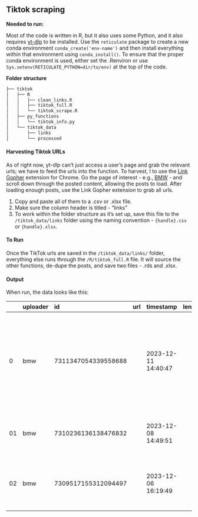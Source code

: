 
<!-- README.md is generated from README.Rmd. Please edit that file -->

## Tiktok scraping

**Needed to run:**

Most of the code is written in R, but it also uses some Python, and it
also requires [yt-dlp](https://github.com/yt-dlp/yt-dlp) to be
installed. Use the `reticulate` package to create a new conda
environment `conda_create('env-name')` and then install everything
within that environment using `conda_install()`. To ensure that the
proper conda environment is used, either set the .Renviron or use
`Sys.setenv(RETICULATE_PYTHON=dir/to/env)` at the top of the code.

**Folder structure**

``` r
├── tiktok
│   ├── R
│   │   ├── clean_links.R
│   │   ├── tiktok_full.R
│   │   └── tiktok_scrape.R
│   ├── py_functions
│   │   └── tiktok_info.py
│   └── tiktok_data
│       ├── links
│       └── processed
```

#### Harvesting Tiktok URLs

As of right now, yt-dlp can’t just access a user’s page and grab the
relevant urls; we have to feed the urls into the function. To harvest, I
to use the [Link
Gopher](https://chrome.google.com/webstore/detail/link-gopher/bpjdkodgnbfalgghnbeggfbfjpcfamkf)
extension for Chrome. Go the page of interest - e.g.,
[BMW](https://www.tiktok.com/@bmw?lang=en) - and scroll down through the
posted content, allowing the posts to load. After loading enough posts,
use the Link Gopher extension to grab all urls.

1.  Copy and paste all of them to a .csv or .xlsx file.
2.  Make sure the column header is titled - “links”
3.  To work within the folder structure as it’s set up, save this file
    to the `/tiktok_data/links` folder using the naming convention -
    `{handle}.csv` or `{handle}.xlsx`.

#### To Run

Once the TikTok urls are saved in the `/tiktok_data/links/` folder,
everything else runs through the `/R/tiktok_full.R` file. It will source
the other functions, de-dupe the posts, and save two files - .rds and
.xlsx.

#### Output

When run, the data looks like this:

<table>
<thead>
<tr>
<th style="text-align:left;">
</th>
<th style="text-align:left;">
uploader
</th>
<th style="text-align:left;">
id
</th>
<th style="text-align:left;">
url
</th>
<th style="text-align:left;">
timestamp
</th>
<th style="text-align:right;">
length
</th>
<th style="text-align:left;">
post_text
</th>
<th style="text-align:right;">
view_count
</th>
<th style="text-align:right;">
like_count
</th>
<th style="text-align:right;">
repost_count
</th>
<th style="text-align:right;">
comment_count
</th>
<th style="text-align:left;">
music_artist
</th>
<th style="text-align:left;">
music_track
</th>
<th style="text-align:left;">
download_url
</th>
<th style="text-align:left;">
hashtags
</th>
<th style="text-align:left;">
at_mentions
</th>
</tr>
</thead>
<tbody>
<tr>
<td style="text-align:left;">
0
</td>
<td style="text-align:left;">
bmw
</td>
<td style="text-align:left;">
7311347054339558688
</td>
<td style="text-align:left;">
<https://www.tiktok.com/@6811960716250203142/video/7311347054339558688>
</td>
<td style="text-align:left;">
2023-12-11 14:40:47
</td>
<td style="text-align:right;">
9
</td>
<td style="text-align:left;">
The i7 is a paid actor \#BMWi7 \#carsoftiktok \#ThisIsForwardism
\#bmwlove \#fy The \#BMW i7 xDrive60: Power consumption/100 km, CO2
emission/km, weighted comb.: 19.6–18.4 kWh, 0 g. Electric range: 590–625
km. According to WLTP, b.mw/Further_Info.
</td>
<td style="text-align:right;">
10426
</td>
<td style="text-align:right;">
847
</td>
<td style="text-align:right;">
0
</td>
<td style="text-align:right;">
20
</td>
<td style="text-align:left;">
Tiktok / IG strategy 🚀
</td>
<td style="text-align:left;">
original sound
</td>
<td style="text-align:left;">
<https://v16m-us.tiktokcdn.com/76ed922db436aac6b03a496e6a38137f/65780fe6/video/tos/useast2a/tos-useast2a-ve-0068c001-euttp/oQyRI3rCABitSolYiHwAPi91fhnpFEuII4uv0I/?a=1180&ch=0&cr=13&dr=0&lr=all&cd=0%7C0%7C0%7C&cv=1&br=952&bt=476&bti=OHYpOTY0Zik3OjlmOm01MzE6ZDQ0MDo%3D&cs=2&ds=4&ft=iueGFy7oZZv0PD1MuK2xg9wEYQmYkEeC~&mime_type=video_mp4&qs=15&rc=OjM6NTpoZmc3aTU1O2c6aEBpM2V3ZW85cjhrbzMzZjczM0BfNTE0NWM2NTIxXmFgNjNhYSNlMmkxMmQ0cm9gLS1kMWNzcw%3D%3D&l=202312120146340B58A398BD8AA512D3F9&btag=e00088000&cc=24>
</td>
<td style="text-align:left;">
\#BMWi7 , \#carsoftiktok , \#ThisIsForwardism, \#bmwlove , \#fy , \#BMW
</td>
<td style="text-align:left;">
</td>
</tr>
<tr>
<td style="text-align:left;">
01
</td>
<td style="text-align:left;">
bmw
</td>
<td style="text-align:left;">
7310236136138476832
</td>
<td style="text-align:left;">
<https://www.tiktok.com/@6811960716250203142/video/7310236136138476832>
</td>
<td style="text-align:left;">
2023-12-08 14:49:51
</td>
<td style="text-align:right;">
6
</td>
<td style="text-align:left;">
A NEUE vision is in sight 💛 100% Electric.  \#THEVisionNeueKlasse
\#TheNeueNew \#bmwlive \#FutureMobility \#fy
</td>
<td style="text-align:right;">
67262
</td>
<td style="text-align:right;">
5514
</td>
<td style="text-align:right;">
46
</td>
<td style="text-align:right;">
171
</td>
<td style="text-align:left;">
Lofuu & Shiloh Dynasty & dprk
</td>
<td style="text-align:left;">
love song (hesitations) (sped up)
</td>
<td style="text-align:left;">
<https://v19-us.tiktokcdn.com/34927f23b8d3090dfba279d16f5eaf2e/65780fe4/video/tos/useast2a/tos-useast2a-ve-0068-euttp/oglheLGTjIGM4I9VemIQYoEAWHegtsHB5KegS7/?a=1180&ch=0&cr=13&dr=0&lr=all&cd=0%7C0%7C0%7C&cv=1&br=574&bt=287&bti=OHYpOTY0Zik3OjlmOm01MzE6ZDQ0MDo%3D&cs=2&ds=4&ft=iueGFy7oZZv0PD1XuK2xg9wEYQmYkEeC~&mime_type=video_mp4&qs=15&rc=O2Q2OzVkNWc6OWU7ZDlpOEBpMzw0OHU5cjVsbzMzZjczM0AuLTM2XzMwNjUxNDMxX2AvYSM1cmQxMmRrbm1gLS1kMWNzcw%3D%3D&l=20231212014636B4BF297CC7517B13D88D&btag=e00088000&cc=25>
</td>
<td style="text-align:left;">
\#THEVisionNeueKlasse, \#TheNeueNew , \#bmwlive , \#FutureMobility ,
\#fy
</td>
<td style="text-align:left;">
</td>
</tr>
<tr>
<td style="text-align:left;">
02
</td>
<td style="text-align:left;">
bmw
</td>
<td style="text-align:left;">
7309517155312094497
</td>
<td style="text-align:left;">
<https://www.tiktok.com/@6811960716250203142/video/7309517155312094497>
</td>
<td style="text-align:left;">
2023-12-06 16:19:49
</td>
<td style="text-align:right;">
18
</td>
<td style="text-align:left;">
The perfect way to unwind 🧘 \#BMWRepost (IG: mr.sharknose) \#BMWlove
\#carsoftiktok \#BMWClassic \#BMW \#fy
</td>
<td style="text-align:right;">
52585
</td>
<td style="text-align:right;">
3470
</td>
<td style="text-align:right;">
23
</td>
<td style="text-align:right;">
52
</td>
<td style="text-align:left;">
lolayounggg
</td>
<td style="text-align:left;">
Conceited
</td>
<td style="text-align:left;">
<https://v19-us.tiktokcdn.com/ff32fe6fda4a8d907d3a8a159275063e/65780ff2/video/tos/useast2a/tos-useast2a-ve-0068c001-euttp/o87CENyDdB1wSAC49IqwvWIQiBXiZEn6T0CNq/?a=1180&ch=0&cr=13&dr=0&lr=all&cd=0%7C0%7C0%7C&cv=1&br=2376&bt=1188&bti=OHYpOTY0Zik3OjlmOm01MzE6ZDQ0MDo%3D&cs=2&ds=4&ft=iueGFy7oZZv0PD1w0K2xg9wEYQmYkEeC~&mime_type=video_mp4&qs=15&rc=aTwzPDw3aDM3O2hkaDQ7M0BpajYzZHI5cnQ8bzMzZjczM0BjLS02Xi5gNjQxYTZhM141YSNubmUuMmRrb2xgLS1kMWNzcw%3D%3D&l=20231212014638FD544B02417B05136C82&btag=e00088000&cc=25>
</td>
<td style="text-align:left;">
\#BMWRepost , \#BMWlove , \#carsoftiktok, \#BMWClassic , \#BMW , \#fy
</td>
<td style="text-align:left;">
</td>
</tr>
</tbody>
</table>
